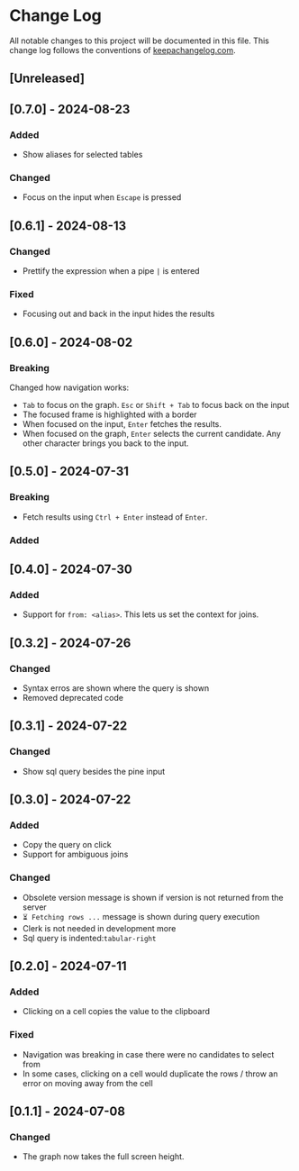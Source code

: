 # Change Log

All notable changes to this project will be documented in this file. This change
log follows the conventions of [keepachangelog.com](http://keepachangelog.com/).

## [Unreleased]

## [0.7.0] - 2024-08-23

### Added

- Show aliases for selected tables

### Changed

- Focus on the input when `Escape` is pressed

## [0.6.1] - 2024-08-13

### Changed

- Prettify the expression when a pipe `|` is entered

### Fixed

- Focusing out and back in the input hides the results

## [0.6.0] - 2024-08-02

### Breaking

Changed how navigation works:

- `Tab` to focus on the graph. `Esc` or `Shift + Tab` to focus back on the input
- The focused frame is highlighted with a border
- When focused on the input, `Enter` fetches the results.
- When focused on the graph, `Enter` selects the current candidate. Any other character brings you back to the input.

## [0.5.0] - 2024-07-31

### Breaking

- Fetch results using `Ctrl + Enter` instead of `Enter`.

### Added

## [0.4.0] - 2024-07-30

### Added

- Support for `from: <alias>`. This lets us set the context for joins.

## [0.3.2] - 2024-07-26

### Changed

- Syntax erros are shown where the query is shown
- Removed deprecated code

## [0.3.1] - 2024-07-22

### Changed

- Show sql query besides the pine input

## [0.3.0] - 2024-07-22

### Added

- Copy the query on click
- Support for ambiguous joins

### Changed

- Obsolete version message is shown if version is not returned from the server
- `⏳ Fetching rows ...` message is shown during query execution
- Clerk is not needed in development more
- Sql query is indented:`tabular-right`

## [0.2.0] - 2024-07-11

### Added

- Clicking on a cell copies the value to the clipboard

### Fixed

- Navigation was breaking in case there were no candidates to select from
- In some cases, clicking on a cell would duplicate the rows / throw an error on moving away from the cell

## [0.1.1] - 2024-07-08

### Changed

- The graph now takes the full screen height.
